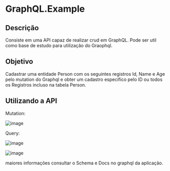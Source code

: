 # GraphQL.Example
## Descrição
Consiste em uma API capaz de realizar crud em GraphQL. 
Pode ser util como base de estudo para utilização do Graophql.

## Objetivo
Cadastrar uma entidade Person com os seguintes registros Id, Name e Age pelo mutation do Graphql e obter um cadastro especifico pelo ID ou todos os Registros incluso na tabela Person.

## Utilizando a API
Mutation:

![image](https://github.com/ferrari91/GraphQL.Example/assets/54671169/5c23e971-19ab-42de-9999-e14670e724dd)

Query:

![image](https://github.com/ferrari91/GraphQL.Example/assets/54671169/96258ffe-2581-4380-bfe0-5159c22d39fe)

![image](https://github.com/ferrari91/GraphQL.Example/assets/54671169/4455d8ce-3880-4f2e-b0ee-743c051689a5)

maiores informações consultar o Schema e Docs no graphql da aplicação.
